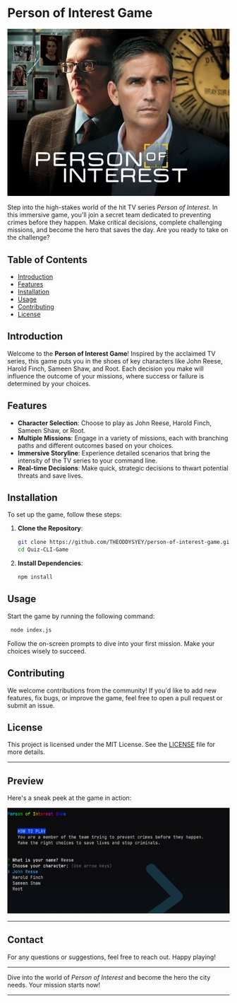 
# Person of Interest Game

![Person of Interest](./poi.jpg)

Step into the high-stakes world of the hit TV series *Person of Interest*. In this immersive game, you'll join a secret team dedicated to preventing crimes before they happen. Make critical decisions, complete challenging missions, and become the hero that saves the day. Are you ready to take on the challenge?

## Table of Contents
- [Introduction](#introduction)
- [Features](#features)
- [Installation](#installation)
- [Usage](#usage)
- [Contributing](#contributing)
- [License](#license)

## Introduction

Welcome to the **Person of Interest Game**! Inspired by the acclaimed TV series, this game puts you in the shoes of key characters like John Reese, Harold Finch, Sameen Shaw, and Root. Each decision you make will influence the outcome of your missions, where success or failure is determined by your choices.

## Features

- **Character Selection**: Choose to play as John Reese, Harold Finch, Sameen Shaw, or Root.
- **Multiple Missions**: Engage in a variety of missions, each with branching paths and different outcomes based on your choices.
- **Immersive Storyline**: Experience detailed scenarios that bring the intensity of the TV series to your command line.
- **Real-time Decisions**: Make quick, strategic decisions to thwart potential threats and save lives.

## Installation

To set up the game, follow these steps:

1. **Clone the Repository**:
   ```bash
   git clone https://github.com/THEODDYSYEY/person-of-interest-game.git
   cd Quiz-CLI-Game
   ```

2. **Install Dependencies**:
   ```bash
   npm install
   ```

## Usage

Start the game by running the following command:

```bash
 node index.js
```

Follow the on-screen prompts to dive into your first mission. Make your choices wisely to succeed.

## Contributing

We welcome contributions from the community! If you'd like to add new features, fix bugs, or improve the game, feel free to open a pull request or submit an issue.

## License

This project is licensed under the MIT License. See the [LICENSE](LICENSE) file for more details.

---

## Preview

Here's a sneak peek at the game in action:

![Game Screenshot](./gameplay.png)

---

## Contact

For any questions or suggestions, feel free to reach out. Happy playing!

---

Dive into the world of *Person of Interest* and become the hero the city needs. Your mission starts now!

---
